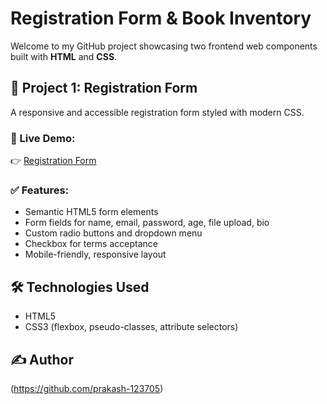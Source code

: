 # Registration Form & Book Inventory

Welcome to my GitHub project showcasing two frontend web components built with **HTML** and **CSS**.

## 📝 Project 1: Registration Form

A responsive and accessible registration form styled with modern CSS.

### 🔗 Live Demo:
👉 [Registration Form](https://prakash-123705.github.io/Registration-form/)

### ✅ Features:
- Semantic HTML5 form elements
- Form fields for name, email, password, age, file upload, bio
- Custom radio buttons and dropdown menu
- Checkbox for terms acceptance
- Mobile-friendly, responsive layout

## 🛠️ Technologies Used
- HTML5
- CSS3 (flexbox, pseudo-classes, attribute selectors)

## ✍️ Author 
(https://github.com/prakash-123705)
